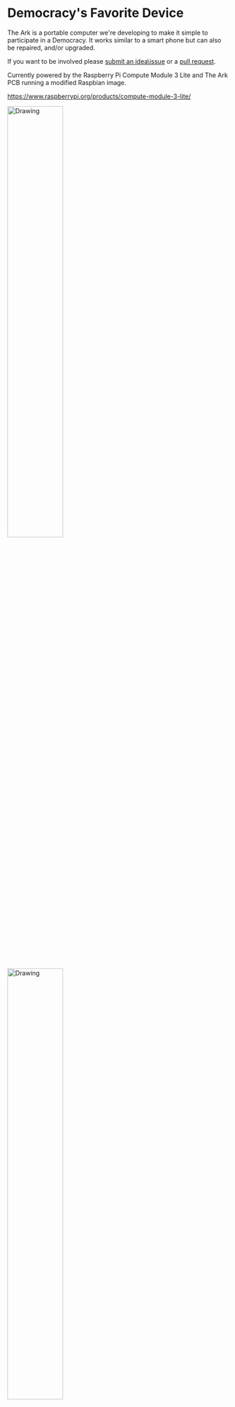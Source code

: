 # Democracy's Favorite Device

The Ark is a portable computer we're developing to make it simple to participate in a Democracy. 
 It works similar to a smart phone but can also be repaired, and/or upgraded.


 If you want to be involved please [submit an idea\issue](https://github.com/thearkadia/The_Ark/issues) or a [pull request](https://github.com/thearkadia/The_Ark/pulls).

Currently powered by the Raspberry Pi Compute Module 3 Lite and The Ark PCB running a modified Raspbian image.

https://www.raspberrypi.org/products/compute-module-3-lite/
 




<img src="https://github.com/thearkadia/The_Ark/blob/master/theark.jpg" alt="Drawing" style="width: 50%;"/>

<img src="https://github.com/thearkadia/The_Ark/blob/master/thearkback.JPG" alt="Drawing" style="width: 50%;"/>




<img src="https://github.com/thearkadia/The_Ark/blob/master/thearkvid.gif" alt="Drawing" style="width: 50%;"/>


